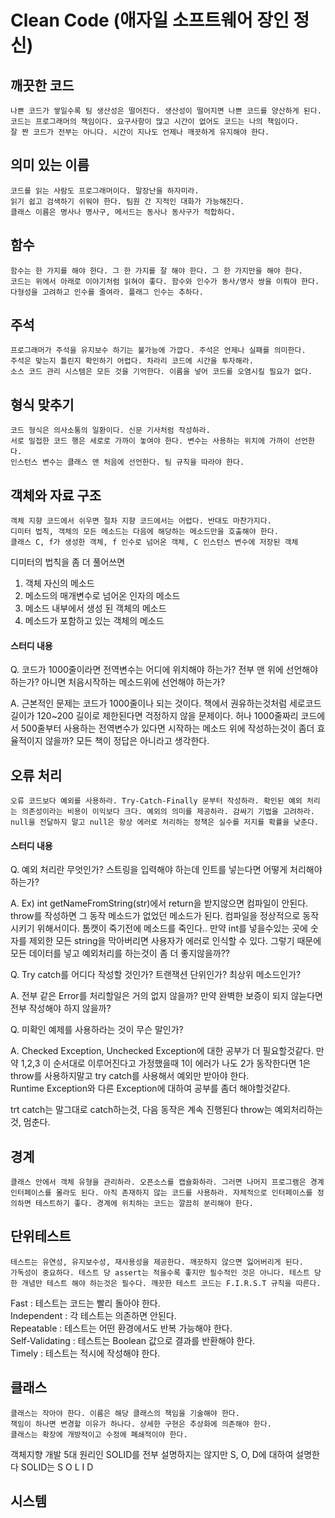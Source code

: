 # Clean Code (애자일 소프트웨어 장인 정신)

## 깨끗한 코드

```
나쁜 코드가 쌓일수록 팀 생산성은 떨어진다. 생산성이 떨어지면 나쁜 코드를 양산하게 된다.  
코드는 프로그래머의 책임이다. 요구사항이 많고 시간이 없어도 코드는 나의 책임이다.
잘 짠 코드가 전부는 아니다. 시간이 지나도 언제나 깨끗하게 유지해야 한다.
```

## 의미 있는 이름

```
코드를 읽는 사람도 프로그래머이다. 말장난을 하자미라.
읽기 쉽고 검색하기 쉬워야 한다. 팀원 간 지적인 대화가 가능해진다.
클래스 이름은 명사나 명사구, 메서드는 동사나 동사구가 적합하다.
```

## 함수

```
함수는 한 가지를 해야 한다. 그 한 가지를 잘 해야 한다. 그 한 가지만을 해야 한다.
코드는 위에서 아래로 이야기처럼 읽혀야 좋다. 함수와 인수가 동사/명사 쌍을 이뤄야 한다.
다형성을 고려하고 인수를 줄여라. 플래그 인수는 추하다. 
```

## 주석

```
프로그래머가 주석을 유지보수 하기는 불가능에 가깝다. 주석은 언제나 실패를 의미한다.
주석은 맞는지 틀린지 확인하기 어렵다. 차라리 코드에 시간을 투자해라.
소스 코드 관리 시스템은 모든 것을 기억한다. 이름을 넣어 코드를 오염시킬 필요가 없다.
```

## 형식 맞추기

```
코드 형식은 의사소통의 일환이다. 신문 기사처럼 작성하라.
서로 밀접한 코드 행은 세로로 가까이 놓여야 한다. 변수는 사용하는 위치에 가까이 선언한다.
인스턴스 변수는 클래스 맨 처음에 선언한다. 팀 규칙을 따라야 한다.
```

## 객체와 자료 구조

```
객체 지향 코드에서 쉬우면 절차 지향 코드에서는 어렵다. 반대도 마찬가지다.
디미터 법칙, 객체의 모든 메소드는 다음에 해당하는 메소드만을 호출해야 한다.
클래스 C, f가 생성한 객체, f 인수로 넘어온 객체, C 인스턴스 변수에 저장된 객체 
```

디미터의 법칙을 좀 더 풀어쓰면
1. 객체 자신의 메소드
2. 메소드의 매개변수로 넘어온 인자의 메소드
3. 메소드 내부에서 생성 된 객체의 메소드
4. 메소드가 포함하고 있는 객체의 메소드




#### 스터디 내용


Q. 코드가 1000줄이라면 전역변수는 어디에 위치해야 하는가? 전부 맨 위에 선언해야 하는가? 아니면 처음시작하는 메소드위에 선언해야 하는가?

A. 근본적인 문제는 코드가 1000줄이나 되는 것이다. 책에서 권유하는것처럼 세로코드 길이가 120~200 길이로 제한된다면 걱정하지 않을 문제이다. 허나 1000줄짜리 코드에서 500줄부터 사용하는 전역변수가 있다면 시작하는 메소드 위에 작성하는것이 좀더 효율적이지 않을까? 모든 책이 정답은 아니라고 생각한다.


## 오류 처리


```
오류 코드보다 예외를 사용하라. Try-Catch-Finally 문부터 작성하라. 확인된 예외 처리는 의존성이라는 비용이 이익보다 크다. 예외의 의미를 제공하라. 감싸기 기법을 고려하라. null을 전달하지 말고 null은 항상 에러로 처리하는 정책은 실수를 저지를 확률을 낮춘다.
```

#### 스터디 내용

Q. 예외 처리란 무엇인가? 스트링을 입력해야 하는데 인트를 넣는다면 어떻게 처리해야 하는가?

A. Ex) int getNameFromString(str)에서 return을 받지않으면 컴파일이 안된다. throw를 작성하면 그 동작 메소드가 없었던 메소드가 된다. 컴파일을 정상적으로 동작시키기 위해서이다.
톰캣이 죽기전에 메소드를 죽인다.. 만약  int를 넣을수있는 곳에 숫자를 제외한 모든 string을 막아버리면 사용자가 에러로 인식할 수 있다. 그렇기 때문에 모든 데이터를 넣고 예외처리를 하는것이 좀 더 좋지않을까??

Q. Try catch를 어디다 작성할 것인가? 트랜잭션 단위인가? 최상위 메소드인가?

A. 전부 같은 Error를 처리할일은 거의 없지 않을까? 만약 완벽한 보증이 되지 않늗다면 전부 작성해야 하지 않을까?

Q. 미확인 예제를 사용하라는 것이 무슨 말인가? 

A. Checked Exception, Unchecked Exception에 대한 공부가 더 필요할것같다.
만약 1,2,3 이 순서대로 이루어진다고 가정했을때 1이 에러가 나도 2가 동작한다면 1은 throw를 사용하지말고 try catch를 사용해서 예외만 받아야 한다.  
Runtime Exception와 다른 Exception에 대하여 공부를 좀더 해야할것같다.

trt catch는 말그대로 catch하는것, 다음 동작은 계속 진행된다
throw는 예외처리하는것, 멈춘다. 




## 경계


```
클래스 안에서 객체 유형을 관리하라. 오픈소스를 캡슐화하라. 그러면 나머지 프로그램은 경계 인터페이스를 몰라도 된다. 아직 존재하지 않는 코드를 사용하라. 자체적으로 인터페이스를 정의하면 테스트하기 좋다. 경계에 위치하는 코드는 깔끔히 분리해야 한다.
```


## 단위테스트


```
테스트는 유연성, 유지보수성, 재사용성을 제공한다. 깨끗하지 않으면 잃어버리게 된다.
가독성이 중요하다. 테스트 당 assert는 적을수록 좋지만 필수적인 것은 아니다. 테스트 당 한 개념만 테스트 해야 하는것은 필수다. 깨끗한 테스트 코드는 F.I.R.S.T 규칙을 따른다.
```

Fast : 테스트는 코드는 빨리 돌아야 한다.   
Independent : 각 테스트는 의존하면 안된다.  
Repeatable : 테스트는 어떤 환경에서도 반복 가능해야 한다.  
Self-Validating : 테스트는 Boolean 값으로 결과를 반환해야 한다.  
Timely : 테스트는 적시에 작성해야 한다.


## 클래스


```
클래스는 작아야 한다. 이름은 해당 클래스의 책임을 기술해야 한다. 
책임이 하나면 변경할 이유가 하나다. 상세한 구현은 추상화에 의존해야 한다. 
클래스는 확장에 개방적이고 수정에 폐쇄적이야 한다.
```

객체지향 개발 5대 원리인 SOLID를 전부 설명하지는 않지만 S, O, D에 대하여 설명한다
SOLID는 
S
O
L
I
D


## 시스템


```

```











